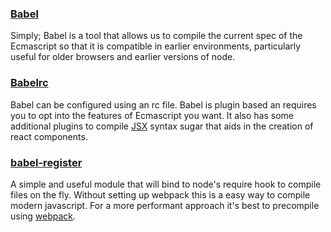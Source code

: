 ### [Babel](https://babeljs.io/)
Simply; Babel is a tool that allows us to compile the current spec of the Ecmascript so that it 
is compatible in earlier environments, particularly useful for older browsers and earlier versions
of node. 

### [Babelrc](https://babeljs.io/docs/usage/babelrc/)
Babel can be configured using an rc file. Babel is plugin based an requires you to opt into the
features of Ecmascript you want. It also has some additional plugins to compile [JSX](https://facebook.github.io/react/docs/jsx-in-depth.html) 
 syntax sugar that aids in the creation of react components.

### [babel-register](https://babeljs.io/docs/core-packages/babel-register)
A simple and useful module that will bind to node's require hook to compile files on the fly. Without setting up 
webpack this is a easy way to compile modern javascript. For a more performant approach it's best
 to precompile using [webpack](https://webpack.js.org/).
 
 